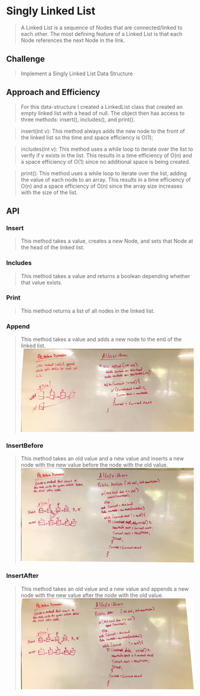 # Singly Linked List
> A Linked List is a sequence of Nodes that are connected/linked to each other. The most defining feature of a Linked List is that each Node references the next Node in the link.

## Challenge
> Implement a Singly Linked List Data Structure

## Approach and Efficiency
> For this data-structure I created a LinkedList class that created an empty linked list with a head of null. The object then has access to three methods: insert(), includes(), and print().

> insert(int v): This method always adds the new node to the front of the linked list so the time and space efficiency is O(1);

> includes(int v): This method uses a while loop to iterate over the list to verify if v exists in the list. This results in a time efficiency of O(n) and a space efficiency of O(1) since no additional space is being created.  

> print(): This method uses a while loop to iterate over the list, adding the value of each node to an array. This results in a time efficiency of O(n) and a space efficiency of O(n) since the array size increases with the size of the list.

## API
### Insert
> This method takes a value, creates a new Node, and sets that Node at the head of the linked list.

### Includes
> This method takes a value and returns a boolean depending whether that value exists.

### Print
> This method returns a list of all nodes in the linked list.

### Append
> This method takes a value and adds a new node to the end of the linked list.
![Linked List Append Whiteboard](https://github.com/CClemensJr/data-structures-and-algorithms/blob/master/assets/llInsertionsAppend.JPG "Linked List Append Whiteboard")

### InsertBefore
> This method takes an old value and a new value and inserts a new node with the new value before the node with the old value.
![Linked List Insert Before Whiteboard](https://github.com/CClemensJr/data-structures-and-algorithms/blob/master/assets/llInsertionsInsertBefore.JPG "Linked List Insert Before Whiteboard")

### InsertAfter
> This method takes an old value and a new value and appends a new node with the new value after the node with the old value.
![Linked List Insert After Whiteboard](https://github.com/CClemensJr/data-structures-and-algorithms/blob/master/assets/llInsertionsInsertAfter.JPG "Linked List Insert After Whiteboard")